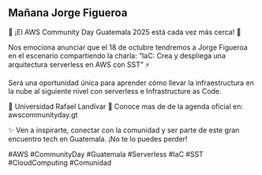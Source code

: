 ## Mañana Jorge Figueroa

🌟 ¡El AWS Community Day Guatemala 2025 está cada vez más cerca! 🌟

Nos emociona anunciar que el 18 de octubre tendremos a Jorge Figueroa en el escenario compartiendo la charla:
“IaC: Crea y despliega una arquitectura serverless en AWS con SST” ⚡

Será una oportunidad única para aprender cómo llevar la infraestructura en la nube al siguiente nivel con serverless e Infrastructure as Code.

📍 Universidad Rafael Landívar
🔗 Conoce mas de de la agenda oficial en: awscommunityday.gt

✨ Ven a inspirarte, conectar con la comunidad y ser parte de este gran encuentro tech en Guatemala. ¡No te lo puedes perder!

#AWS #CommunityDay #Guatemala #Serverless #IaC #SST #CloudComputing #Comunidad
